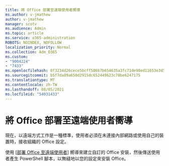 ```yaml
---
title: 將 Office 部署至遠端使用者嚮導
ms.author: v-jmathew
author: v-jmathew
manager: scotv
ms.audience: Admin
ms.topic: article
ms.service: o365-administration
ROBOTS: NOINDEX, NOFOLLOW
localization_priority: Normal
ms.collection: Adm_O365
ms.custom:
- "9004224"
- "7433"
ms.openlocfilehash: 0f3234d26cece5bcff586b7b654635a3fc71de98ed11653e3d52699e1bc965de
ms.sourcegitcommit: b5f7da89a650d2915dc652449623c78be6247175
ms.translationtype: MT
ms.contentlocale: zh-TW
ms.lasthandoff: 08/05/2021
ms.locfileid: "54031433"
---
```

# <a name="deploy-office-to-remote-users-wizard"></a>將 Office 部署至遠端使用者嚮導

現在，以遠端方式工作是一種標準，使用者必須在未連接內部網路或使用自己的裝置時，接收組織的 Office 設定。

使用 [[部署 Office 至遠端使用者](https://go.microsoft.com/fwlink/?linkid=2149564)] 嚮導來建立自訂的 Office 安裝，然後傳送使用者產生 PowerShell 腳本，以無縫地以您的設定來安裝 Office。
